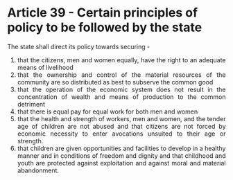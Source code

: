 # Article 39 - Certain principles of policy to be followed by the state

The state shall direct its policy towards securing -

1.	<div style="text-align: justify">that the citizens, men and women equally, have the right to an adequate means of livelihood
2.	<div style="text-align: justify">that the ownership and control of the material resources of the community are so distributed as best to subserve the common good
3.	<div style="text-align: justify">that the operation of the economic system does not result in the concentration of wealth and means of production to the common detriment
4.	that there is equal pay for equal work for both men and women
5.	<div style="text-align: justify">that the health and strength of workers, men and women, and the tender age of children are not abused and that citizens are not forced by economic necessity to enter avocations unsuited to their age or strength.</div>
6.	<div style="text-align: justify">that children are given opportunities and facilities to develop in a healthy manner and in conditions of freedom and dignity and that childhood and youth are protected against exploitation and against moral and material abandonment.</div>
